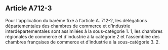 Article A712-3
----
Pour l'application du barème fixé à l'article A. 712-2, les délégations
départementales des chambres de commerce et d'industrie interdépartementales
sont assimilées à la sous-catégorie 1. 1, les chambres régionales de commerce et
d'industrie à la catégorie 2 et l'assemblée des chambres françaises de commerce
et d'industrie à la sous-catégorie 3. 2.
